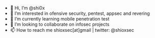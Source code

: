 - 👋 Hi, I’m @shi0x
- 👀 I’m interested in ofensive security, pentest, appsec and revering
- 🌱 I’m currently learning mobile penetration test 
- 💞️ I’m looking to collaborate on infosec projects 
- 📫 How to reach me shioxsec[at]gmail | twitter: @shioxsec

